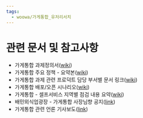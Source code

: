 ```yaml
---
tags:
  - woowa/가게통합_유저리서치
---
```



# 관련 문서 및 참고사항

- 가게통합 과제정의서([wiki](https://cloud.wiki.woowa.in/wiki/spaces/baeminbaemin/pages/124856995 "https://cloud.wiki.woowa.in/wiki/spaces/baeminbaemin/pages/124856995"))
- 가게통합 주요 정책 - 요약본([wiki](https://cloud.wiki.woowa.in/wiki/spaces/baeminbaemin/pages/124856995 "https://cloud.wiki.woowa.in/wiki/spaces/baeminbaemin/pages/124856995"))
- 가게통합 과제 관련 프로덕트 담당 부서별 문서 링크([wiki](https://cloud.wiki.woowa.in/wiki/spaces/baeminbaemin/pages/124855252 "https://cloud.wiki.woowa.in/wiki/spaces/baeminbaemin/pages/124855252"))
- 가게통합 배포/오픈 시나리오([wiki](https://cloud.wiki.woowa.in/wiki/spaces/baeminbaemin/pages/413474004/5-3.#1-2-%EB%B3%B8%EB%B0%B0%ED%8F%AC-%ED%95%AD%EB%AA%A9-\(-[date]-%EB%B0%B0%ED%8F%AC-%EA%B4%80%EB%A0%A8-%EA%B1%B4%EB%93%A4\) "https://cloud.wiki.woowa.in/wiki/spaces/baeminbaemin/pages/413474004/5-3.#1-2-%EB%B3%B8%EB%B0%B0%ED%8F%AC-%ED%95%AD%EB%AA%A9-(-[date]-%EB%B0%B0%ED%8F%AC-%EA%B4%80%EB%A0%A8-%EA%B1%B4%EB%93%A4)"))
- 가게통합 - 셀프서비스 지역별 점검 내용 요약([wiki](https://cloud.wiki.woowa.in/wiki/spaces/TECHSTANDARD/pages/455347743 "https://cloud.wiki.woowa.in/wiki/spaces/TECHSTANDARD/pages/455347743"))
- 배민외식업광장 - 가게통합 사장님향 공지([link](https://ceo.baemin.com/notice/13418 "https://ceo.baemin.com/notice/13418"))
- 가게통합 관련 언론 기사보도([link](https://www.newsis.com/view/NISX20250131_0003048670 "https://www.newsis.com/view/NISX20250131_0003048670"))


